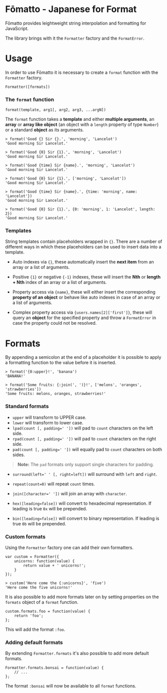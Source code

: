 Fōmatto - Japanese for Format
=============================

Fōmatto provides leightweight string interpolation and formatting for
JavaScript.

The library brings with it the `Formatter` factory and the `FormatError`.

# Usage
    
In order to use Fōmatto it is necessary to create a `format` function with the 
`Formatter` factory.

    Formatter([formats])

### The `format` function

    format(template, arg1[, arg2, arg3, ...argN])

The `format` function takes a **template** and either  **multiple arguments**, 
an **array** or **array like object** (an object with a `length` property of type
`Number`) or a standard **object** as its arguments. 

    > format('Good {} Sir {}.', 'morning', 'Lancelot')
    'Good morning Sir Lancelot.'

    > format('Good {0} Sir {1}.', 'morning', 'Lancelot')
    'Good morning Sir Lancelot.'

    > format('Good {time} Sir {name}.', 'morning', 'Lancelot')
    'Good morning Sir Lancelot.'

    > format('Good {0} Sir {1}.', ['morning', 'Lancelot'])
    'Good morning Sir Lancelot.'

    > format('Good {time} Sir {name}.', {time: 'morning', name: 'Lancelot'})
    'Good morning Sir Lancelot.'

    > format('Good {0} Sir {1}.', {0: 'morning', 1: 'Lancelot', length: 2})
    'Good morning Sir Lancelot.'

### Templates

String templates contain placeholders wrapped in `{}`. There are a number of
different ways in which these placeholders can be used to insert data into a
template.

 - Auto indexes via `{}`, these automatically insert the **next item** from an 
   array or a list of arguments.

 - Positive `{1}` or negative `{-1}` indexes, these will insert the **Nth** or 
   **length + Nth** index of an array or a list of arguments.

 - Property access via `{name}`, these will either insert the corresponding
   **property of an object** or behave like auto indexes in case of an array or 
   a list of arguments.

 - Complex property access via `{users.names[2]['first']}`, these will query an
   **object** for the specified property and throw a `FormatError` in case the 
   property could not be resolved.

# Formats

By appending a semicolon at the end of a placeholder it is possible to apply a
formatting function to the value before it is inserted.

    > format('{0:upper}!', 'banana')
    'BANANA!'

    > format('Some fruits: {:join(', ')}!', ['melons', 'oranges', 'strawberries'])
    'Some fruits: melons, oranges, strawberries!'

### Standard formats
    
- `upper` will transform to UPPER case.
- `lower` will transform to lower case.
- `lpad(count [, padding=' '])` will pad to `count` characters on the left side.
- `rpad(count [, padding=' '])` will pad to `count` characters on the right side.
- `pad(count [, padding=' '])` will equally pad to `count` characters on both sides.

> **Note:** The `pad` formats only support single characters for padding.

- `surround(left=' ' [, right=left])` will surround with `left` and `right`.
- `repeat(count=0)` will repeat `count` times.
- `join([character=' '])` will join an array with `character`.
- `hex([leading=false])` will convert to hexadecimal representation. If leading
  is true `0x` will be prepended.

- `bin([leading=false])` will convert to binary representation. If leading
  is true `0b` will be prepended.                                     

### Custom formats

Using the `Formatter` factory one can add their own formatters.

    var custom = Formatter({
        unicorns: function(value) {
            return value + ' unicorns!';
        }
    });

    > custom('Here come the {:unicorns}', 'five')
    'Here come the five unicorns!'

It is also possible to add more formats later on by setting properties on the
`formats` object of a `format` function.

    custom.formats.foo = function(value) {
        return 'foo';
    };

This will add the format `:foo`.

### Adding default formats

By extending `Formatter.formats` it's also possible to add more default
formats.

    Formatter.formats.bonsai = function(value) {
        // ...   
    };

The format `:bonsai` will now be available to all `format` functions.

